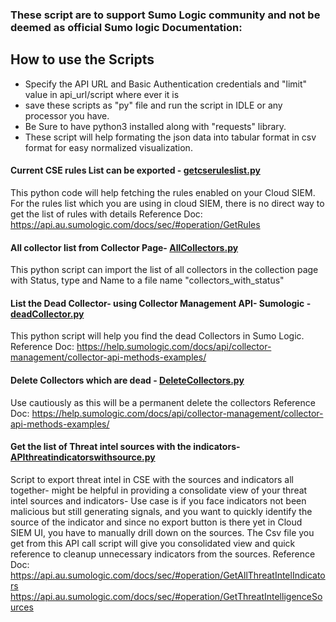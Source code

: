 ### These script are to support Sumo Logic community and not be deemed as official Sumo logic Documentation: 

## How to use the Scripts
- Specify the API URL and Basic Authentication credentials and "limit" value in api_url/script where ever it is
- save these scripts as "py" file and run the script in IDLE or any processor you have.
- Be Sure to have python3 installed along with "requests" library. 
- These script will help formating the json data into tabular format in csv format for easy normalized visualization.

#### Current CSE rules List can be exported - [getcseruleslist.py](https://github.com/asingh028/Sumologic-API-Call-Scripts/blob/main/getcseruleslist.py)
This python code will help fetching the rules enabled on your Cloud SIEM. For the rules list which you are using in cloud SIEM, there is no direct way to get the list of rules with details
Reference Doc: https://api.au.sumologic.com/docs/sec/#operation/GetRules

#### All collector list from Collector Page- [AllCollectors.py](https://github.com/asingh028/Sumologic-API-Call-Scripts/blob/main/AllCollectors.py)
This python script can import the list of all collectors in the collection page with Status, type and Name to a file name "collectors_with_status"

#### List the Dead Collector- using Collector Management API- Sumologic - [deadCollector.py](https://github.com/asingh028/Sumologic-API-Call-Scripts/blob/main/deadCollector.py)
This python script will help you find the dead Collectors in Sumo Logic.
Reference Doc: https://help.sumologic.com/docs/api/collector-management/collector-api-methods-examples/

#### Delete Collectors which are dead - [DeleteCollectors.py](https://github.com/asingh028/Sumologic-API-Call-Scripts/blob/main/DeleteCollectors.py)
Use cautiously as this will be a permanent delete the collectors
Reference Doc: https://help.sumologic.com/docs/api/collector-management/collector-api-methods-examples/

#### Get the list of Threat intel sources with the indicators- [APIthreatindicatorswithsource.py](https://github.com/asingh028/Sumologic-API-Call-Scripts/blob/main/APIthreatindicatorswithsource.py)
Script to export threat intel in CSE with the sources and indicators all together- might be helpful in providing a consolidate view of your threat intel sources and indicators- Use case is if you face indicators not been malicious but still generating signals, and you want to quickly identify the source of the indicator and since no export button is there yet in Cloud SIEM UI, you have to manually drill down on the sources. The Csv file you get from this API call script will give you consolidated view and quick reference to cleanup unnecessary indicators from the sources.
Reference Doc: https://api.au.sumologic.com/docs/sec/#operation/GetAllThreatIntelIndicators
               https://api.au.sumologic.com/docs/sec/#operation/GetThreatIntelligenceSources
